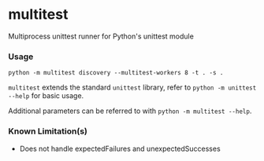 # multitest
 Multiprocess unittest runner for Python's unittest module

### Usage

    python -m multitest discovery --multitest-workers 8 -t . -s .

`multitest` extends the standard `unittest` library, refer to `python -m unittest --help` for basic usage.

Additional parameters can be referred to with `python -m multitest --help`.

### Known Limitation(s)
* Does not handle expectedFailures and unexpectedSuccesses
